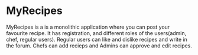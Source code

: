 # MyRecipes

MyRecipes is a is a monolithic application where you can post your favourite recipe. It has registration, and different roles of the users(admin, chef, regular users). Regular users can   like and dislike recipes and write in the forum. Chefs can add recieps and Admins can approve and edit recipes.
